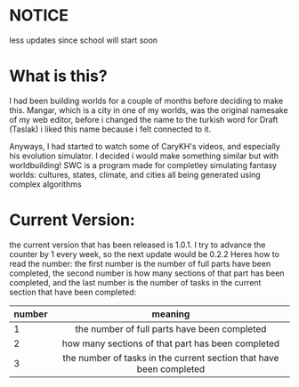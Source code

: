 # NOTICE
less updates since school will start soon

# What is this?
I had been building worlds for a couple of months before deciding to make this. Mangar, which is a city in one of my worlds, was the original namesake of my web editor, before i changed the name to the turkish word for Draft
(Taslak) i liked this name because i felt connected to it.


Anyways, I had started to watch some of CaryKH's videos, and especially his evolution simulator. I decided i would make something similar but with worldbuilding!
SWC is a program made for completley simulating fantasy worlds: cultures, states, climate, and cities all being generated using complex algorithms


# Current Version:
the current version  that has been released is 1.0.1. I try to advance the counter by 1 every week, so the next update would be 0.2.2 Heres how to read
the number: 
the first number is the number of full parts have been completed, the second number is how many sections of that part has been completed, and the last number is the number of tasks in the current section that have been completed:

| number | meaning|
|----------|:---------:|
|1| the number of full parts have been completed|
|2| how many sections of that part has been completed|
|3|the number of tasks in the current section that have been completed| 
